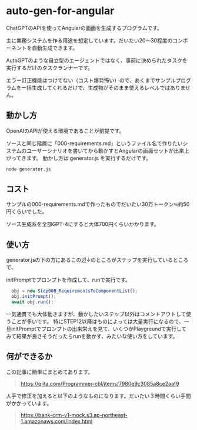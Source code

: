 # auto-gen-for-angular

ChatGPTのAPIを使ってAngularの画面を生成するプログラムです。

主に業務システムを作る用途を想定しています。だいたい20〜30程度のコンポーネントを自動生成できます。

AutoGPTのような自立型のエージェントではなく、事前に決められたタスクを実行するだけのタスクランナーです。

エラー訂正機能はつけてない（コスト爆発怖い）ので、あくまでサンプルプログラムを一括生成してくれるだけで、生成物がそのまま使えるレベルではありません。


## 動かし方
OpenAIのAPIが使える環境であることが前提です。

ソースと同じ階層に「000-requirements.md」というファイル名で作りたいシステムのユーザーシナリオを書いてから動かすとAngularの画面セットが出来上がってきます。
動かし方は generator.js を実行するだけです。

```bash
node generator.js
```


## コスト
サンプルの000-requirements.mdで作ったものでだいたい30万トークン≒約50円くらいでした。

ソース生成系を全部GPT-4にすると大体700円くらいかかります。


## 使い方 
generator.jsの下の方にあるこの辺↓のところがステップを実行しているところで、

initPromptでプロンプトを作成して、runで実行です。

```javascript
  obj = new Step000_RequirementsToComponentList();
  obj.initPrompt();
  await obj.run();
```

一気通貫でも大体動きますが、動かしたいステップ以外はコメントアウトして使うことが多いです。
特にSTEP12以降はものによっては大量実行になるので、一旦initPromptでプロンプトの出来栄えを見て、いくつかPlaygroundで実行してみて結果が良さそうだったらrunを動かす、みたいな使い方をしています。

## 何ができるか
この記事に簡単にまとめてあります。
> https://qiita.com/Programmer-cbl/items/7980e9c3085a8ce2aaf9

人手で修正を加えると以下のようなものになります。だいたい３時間くらい手間がかかっています。
> https://bank-crm-v1-mock.s3.ap-northeast-1.amazonaws.com/index.html
